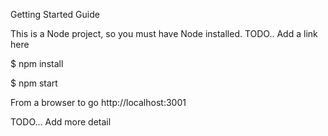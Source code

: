 Getting Started Guide


This is a Node project, so you must have Node installed. TODO.. Add a link here

$ npm install

$ npm start

From a browser to go http://localhost:3001


TODO... Add more detail
